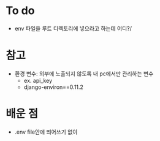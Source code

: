 # To do

* env 파일을 루트 디렉토리에 넣으라고 하는데 어디?/



# 참고

* 환경 변수: 외부에 노출되지 않도록 내 pc에서만 관리하는 변수 
  * ex. api_key
  * django-environ==0.11.2

# 배운 점

* .env file안에 띄어쓰기 없이